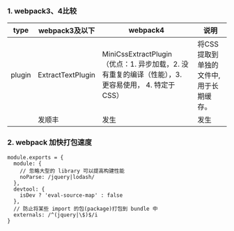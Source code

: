 ### 1. webpack3、4比较
type | webpack3及以下 | webpack4 | 说明 
---|---|---|---
plugin | ExtractTextPlugin | MiniCssExtractPlugin<br>（优点：1. 异步加载，2. 没有重复的编译（性能），3. 更容易使用， 4. 特定于CSS） | 将CSS提取到单独的文件中,用于长期缓存。
&nbsp; | 发顺丰 | 发生 | 发生

### 2. webpack 加快打包速度
```
module.exports = {
  module: {
    // 忽略大型的 library 可以提高构建性能
    noParse: /jquery|lodash/
  },
  devtool: {
    isDev ? 'eval-source-map' : false
  },
  // 防止将某些 import 的包(package)打包到 bundle 中
  externals: /^(jquery|\$)$/i
}
```